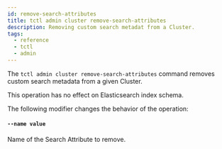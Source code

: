 ```yaml
---
id: remove-search-attributes
title: tctl admin cluster remove-search-attributes
description: Removing custom search metadat from a Cluster.
tags:
  - reference
  - tctl
  - admin
---
```


The `tctl admin cluster remove-search-attributes` command removes custom search metadata from a given Cluster.

This operation has no effect on Elasticsearch index schema.

The following modifier changes the behavior of the operation:

#### `--name value`

Name of the Search Attribute to remove.
